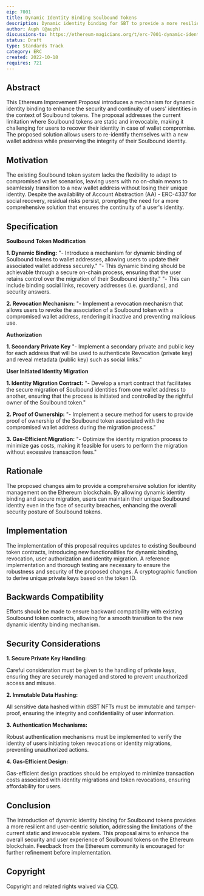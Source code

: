 ```yaml
---
eip: 7001
title: Dynamic Identity Binding Soulbound Tokens
description: Dynamic identity binding for SBT to provide a more resilient and user-centric solution
author: Auph (@auph)
discussions-to: https://ethereum-magicians.org/t/erc-7001-dynamic-identity-binding-soulbound-tokens/18676
status: Draft
type: Standards Track
category: ERC
created: 2022-10-18
requires: 721
---
```


## Abstract

This Ethereum Improvement Proposal introduces a mechanism for dynamic identity binding to enhance the security and continuity of users' identities in the context of Soulbound tokens. The proposal addresses the current limitation where Soulbound tokens are static and irrevocable, making it challenging for users to recover their identity in case of wallet compromise. The proposed solution allows users to re-identify themselves with a new wallet address while preserving the integrity of their Soulbound identity.

## Motivation

The existing Soulbound token system lacks the flexibility to adapt to compromised wallet scenarios, leaving users with no on-chain means to seamlessly transition to a new wallet address without losing their unique identity. Despite the availability of Account Abstraction (AA) - ERC-4337 for social recovery, residual risks persist, prompting the need for a more comprehensive solution that ensures the continuity of a user's identity.

## Specification

**Soulbound Token Modification**

**1. Dynamic Binding:**
"- Introduce a mechanism for dynamic binding of Soulbound tokens to wallet addresses, allowing users to update their associated wallet address securely."
"- This dynamic binding should be achievable through a secure on-chain process, ensuring that the user retains control over the migration of their Soulbound identity."
"- This can include binding social links, recovery addresses (i.e. guardians), and security answers.

**2. Revocation Mechanism:**
"- Implement a revocation mechanism that allows users to revoke the association of a Soulbound token with a compromised wallet address, rendering it inactive and preventing malicious use.

**Authorization**

**1. Secondary Private Key**
"- Implement a secondary private and public key for each address that will be used to authenticate Revocation (private key) and reveal metadata (public key) such as social links."

**User Initiated Identity Migration**

**1. Identity Migration Contract:**
"- Develop a smart contract that facilitates the secure migration of Soulbound identities from one wallet address to another, ensuring that the process is initiated and controlled by the rightful owner of the Soulbound token."

**2. Proof of Ownership:**
"- Implement a secure method for users to provide proof of ownership of the Soulbound token associated with the compromised wallet address during the migration process."

**3. Gas-Efficient Migration:**
"- Optimize the identity migration process to minimize gas costs, making it feasible for users to perform the migration without excessive transaction fees."

## Rationale

The proposed changes aim to provide a comprehensive solution for identity management on the Ethereum blockchain. By allowing dynamic identity binding and secure migration, users can maintain their unique Soulbound identity even in the face of security breaches, enhancing the overall security posture of Soulbound tokens.

## Implementation

The implementation of this proposal requires updates to existing Soulbound token contracts, introducing new functionalities for dynamic binding, revocation, user authorization and identity migration. A reference implementation and thorough testing are necessary to ensure the robustness and security of the proposed changes. A cryptographic function to derive unique private keys based on the token ID.

## Backwards Compatibility

Efforts should be made to ensure backward compatibility with existing Soulbound token contracts, allowing for a smooth transition to the new dynamic identity binding mechanism.

## Security Considerations

**1. Secure Private Key Handling:**

Careful consideration must be given to the handling of private keys, ensuring they are securely managed and stored to prevent unauthorized access and misuse.

**2. Immutable Data Hashing:**

All sensitive data hashed within dSBT NFTs must be immutable and tamper-proof, ensuring the integrity and confidentiality of user information.

**3. Authentication Mechanisms:**

Robust authentication mechanisms must be implemented to verify the identity of users initiating token revocations or identity migrations, preventing unauthorized actions.

**4. Gas-Efficient Design:**

Gas-efficient design practices should be employed to minimize transaction costs associated with identity migrations and token revocations, ensuring affordability for users.

## Conclusion

The introduction of dynamic identity binding for Soulbound tokens provides a more resilient and user-centric solution, addressing the limitations of the current static and irrevocable system. This proposal aims to enhance the overall security and user experience of Soulbound tokens on the Ethereum blockchain. Feedback from the Ethereum community is encouraged for further refinement before implementation.

## Copyright

Copyright and related rights waived via [CC0](../LICENSE.md).
